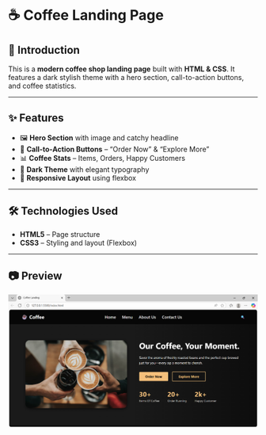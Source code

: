 # ☕ Coffee Landing Page
## 📜 Introduction

This is a **modern coffee shop landing page** built with **HTML & CSS**. It features a dark stylish theme with a hero section, call-to-action buttons, and coffee statistics.

---

## ✨ Features

* 🖼 **Hero Section** with image and catchy headline
* 🔘 **Call-to-Action Buttons** – “Order Now” & “Explore More”
* 📊 **Coffee Stats** – Items, Orders, Happy Customers
* 🌙 **Dark Theme** with elegant typography
* 📱 **Responsive Layout** using flexbox

---

## 🛠️ Technologies Used

* **HTML5** – Page structure
* **CSS3** – Styling and layout (Flexbox)

---

## 📷 Preview

![Coffee Landing Preview](https://github.com/Krithikulal13/Coffee-Shop-Landing-Page/blob/main/Output.png)

